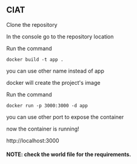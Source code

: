 ## CIAT

Clone the repository 

In the console go to the repository location

Run the command

```
docker build -t app .
```
you can use other name instead of app

docker will create the project's image

Run the command

```
docker run -p 3000:3000 -d app
```
you can use other port to expose the container

now the container is running!

http://localhost:3000


#### NOTE: check the world file for the requirements.
